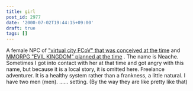 ```yaml
---
title: girl
post_id: 2977
date: '2000-07-02T19:44:15+09:00'
draft: true
tags: []
---
```


A female NPC of ["virtual city FCoV" that was conceived at the time](https://danmaq.com/kuto) and [MMORPG "EVIL KINGDOM" planned at the time](https://danmaq.com/tag/evil-kingdom) . The name is Neache. Sometimes I got into contact with her at that time and got angry with this name, but because it is a local story, it is omitted here. Freelance adventurer. It is a healthy system rather than a frankness, a little natural. I have two men (men). ...... setting. (By the way they are like pretty like that)
